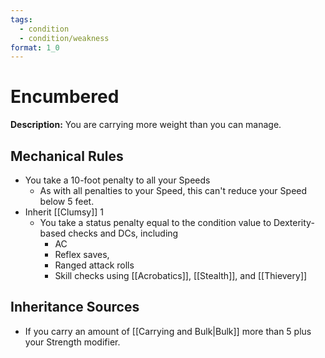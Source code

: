 ```yaml
---
tags:
  - condition
  - condition/weakness
format: 1_0
---
```

# Encumbered

**Description:** You are carrying more weight than you can manage. 

## Mechanical Rules

- You take a 10-foot penalty to all your Speeds
	- As with all penalties to your Speed, this can't reduce your Speed below 5 feet.
- Inherit [[Clumsy]] 1
	- You take a status penalty equal to the condition value to Dexterity-based checks and DCs, including
		- AC
		- Reflex saves,
		- Ranged attack rolls
		- Skill checks using [[Acrobatics]], [[Stealth]], and [[Thievery]]

## Inheritance Sources

- If you carry an amount of [[Carrying and Bulk|Bulk]] more than 5 plus your Strength modifier.